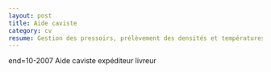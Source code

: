 ```yaml
---
layout: post
title: Aide caviste
category: cv
resume: Gestion des pressoirs, prélèvement des densités et températures, préparateur commandes et livreur.
---
```

end=10-2007
Aide caviste expéditeur livreur